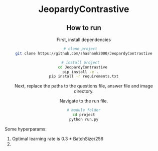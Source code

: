 
<div align="center">    
 
# JeopardyContrastive 

## How to run   
First, install dependencies   
```bash
# clone project   
git clone https://github.com/shashank2000/JeopardyContrastive

# install project   
cd JeopardyContrastive 
pip install -e .   
pip install -r requirements.txt
 ```   
 Next, replace the paths to the questions file, answer file and image directory. 
 
 Navigate to the run file.
 ```bash
# module folder
cd project
python run.py
```
</div>

Some hyperparams:

1. Optimal learning rate is 0.3 * BatchSize/256
2. 
